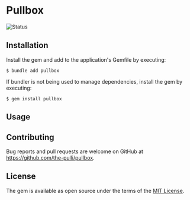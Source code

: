 # Pullbox

![Status](https://github.com/the-pulli/pullbox/actions/workflows/main.yml/badge.svg)

## Installation

Install the gem and add to the application's Gemfile by executing:

    $ bundle add pullbox

If bundler is not being used to manage dependencies, install the gem by executing:

    $ gem install pullbox

## Usage

## Contributing

Bug reports and pull requests are welcome on GitHub at https://github.com/the-pulli/pullbox.

## License

The gem is available as open source under the terms of the [MIT License](https://opensource.org/licenses/MIT).
